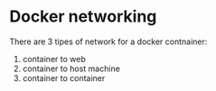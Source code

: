 # Docker networking

There are 3 tipes of network for a docker contnainer:

1.  container to web
1.  container to host machine
1.  container to container
